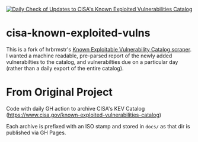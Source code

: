 [![Daily Check of Updates to CISA's Known Exploited Vulnerabilities Catalog](https://github.com/zarguell/cisa-kev/actions/workflows/scraper.yml/badge.svg)](https://github.com/zarguell/cisa-kev/actions/workflows/scraper.yml)

# cisa-known-exploited-vulns

This is a fork of hrbrmstr's [Known Exploitable Vulnerability Catalog scraper](https://github.com/hrbrmstr/cisa-known-exploited-vulns/network/members). I wanted a machine readable, pre-parsed report of the newly added vulnerabilties to the catalog, and vulnerabilties due on a particular day (rather than a daily export of the entire catalog).

# From Original Project

Code with daily GH action to archive CISA's KEV Catalog (https://www.cisa.gov/known-exploited-vulnerabilities-catalog)

Each archive is prefixed with an ISO stamp and stored in `docs/` as that dir is published via GH Pages.